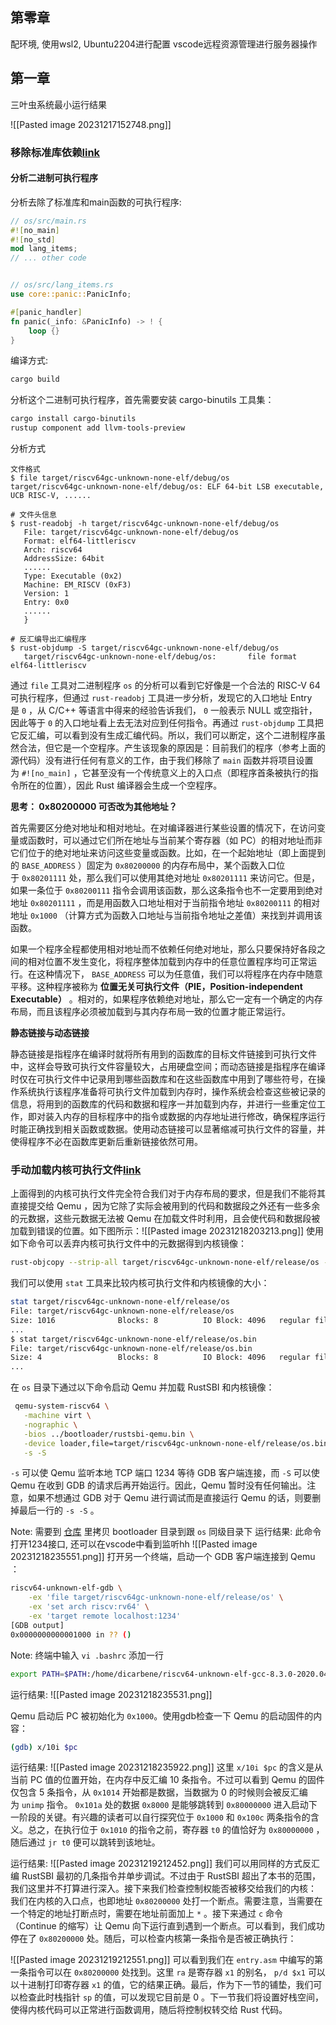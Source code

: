 
## 第零章

配环境, 使用wsl2, Ubuntu2204进行配置
vscode远程资源管理进行服务器操作
## 第一章

三叶虫系统最小运行结果

![[Pasted image 20231217152748.png]]
### 移除标准库依赖[link](https://rcore-os.cn/rCore-Tutorial-Book-v3/chapter1/2remove-std.html#term-remove-std "永久链接至标题")

#### 分析二进制可执行程序

分析去除了标准库和main函数的可执行程序:

```rust
// os/src/main.rs
#![no_main]
#![no_std]
mod lang_items;
// ... other code


// os/src/lang_items.rs
use core::panic::PanicInfo;

#[panic_handler]
fn panic(_info: &PanicInfo) -> ! {
    loop {}
}
```

编译方式:

```sh
cargo build
```

分析这个二进制可执行程序，首先需要安装 cargo-binutils 工具集：

```sh
cargo install cargo-binutils
rustup component add llvm-tools-preview
```

分析方式
```
文件格式
$ file target/riscv64gc-unknown-none-elf/debug/os
target/riscv64gc-unknown-none-elf/debug/os: ELF 64-bit LSB executable, UCB RISC-V, ......

# 文件头信息
$ rust-readobj -h target/riscv64gc-unknown-none-elf/debug/os
   File: target/riscv64gc-unknown-none-elf/debug/os
   Format: elf64-littleriscv
   Arch: riscv64
   AddressSize: 64bit
   ......
   Type: Executable (0x2)
   Machine: EM_RISCV (0xF3)
   Version: 1
   Entry: 0x0
   ......
   }

# 反汇编导出汇编程序
$ rust-objdump -S target/riscv64gc-unknown-none-elf/debug/os
   target/riscv64gc-unknown-none-elf/debug/os:       file format elf64-littleriscv
```

通过 `file` 工具对二进制程序 `os` 的分析可以看到它好像是一个合法的 RISC-V 64 可执行程序，但通过 `rust-readobj` 工具进一步分析，发现它的入口地址 Entry 是 `0` ，从 C/C++ 等语言中得来的经验告诉我们， `0` 一般表示 NULL 或空指针，因此等于 `0` 的入口地址看上去无法对应到任何指令。再通过 `rust-objdump` 工具把它反汇编，可以看到没有生成汇编代码。所以，我们可以断定，这个二进制程序虽然合法，但它是一个空程序。产生该现象的原因是：目前我们的程序（参考上面的源代码）没有进行任何有意义的工作，由于我们移除了 `main` 函数并将项目设置为 `#![no_main]` ，它甚至没有一个传统意义上的入口点（即程序首条被执行的指令所在的位置），因此 Rust 编译器会生成一个空程序。

**思考： 0x80200000 可否改为其他地址？**

首先需要区分绝对地址和相对地址。在对编译器进行某些设置的情况下，在访问变量或函数时，可以通过它们所在地址与当前某个寄存器（如 PC）的相对地址而非它们位于的绝对地址来访问这些变量或函数。比如，在一个起始地址（即上面提到的 `BASE_ADDRESS` ）固定为 `0x80200000` 的内存布局中，某个函数入口位于 `0x80201111` 处，那么我们可以使用其绝对地址 `0x80201111` 来访问它。但是，如果一条位于 `0x80200111` 指令会调用该函数，那么这条指令也不一定要用到绝对地址 `0x80201111` ，而是用函数入口地址相对于当前指令地址 `0x80200111` 的相对地址 `0x1000` （计算方式为函数入口地址与当前指令地址之差值）来找到并调用该函数。

如果一个程序全程都使用相对地址而不依赖任何绝对地址，那么只要保持好各段之间的相对位置不发生变化，将程序整体加载到内存中的任意位置程序均可正常运行。在这种情况下， `BASE_ADDRESS` 可以为任意值，我们可以将程序在内存中随意平移。这种程序被称为 **位置无关可执行文件（PIE，Position-independent Executable）** 。相对的，如果程序依赖绝对地址，那么它一定有一个确定的内存布局，而且该程序必须被加载到与其内存布局一致的位置才能正常运行。

**静态链接与动态链接**

静态链接是指程序在编译时就将所有用到的函数库的目标文件链接到可执行文件中，这样会导致可执行文件容量较大，占用硬盘空间；而动态链接是指程序在编译时仅在可执行文件中记录用到哪些函数库和在这些函数库中用到了哪些符号，在操作系统执行该程序准备将可执行文件加载到内存时，操作系统会检查这些被记录的信息，将用到的函数库的代码和数据和程序一并加载到内存，并进行一些重定位工作，即对装入内存的目标程序中的指令或数据的内存地址进行修改，确保程序运行时能正确找到相关函数或数据。使用动态链接可以显著缩减可执行文件的容量，并使得程序不必在函数库更新后重新链接依然可用。

### 手动加载内核可执行文件[link](https://rcore-os.cn/rCore-Tutorial-Book-v3/chapter1/4first-instruction-in-kernel2.html#id5 "永久链接至标题")

上面得到的内核可执行文件完全符合我们对于内存布局的要求，但是我们不能将其直接提交给 Qemu ，因为它除了实际会被用到的代码和数据段之外还有一些多余的元数据，这些元数据无法被 Qemu 在加载文件时利用，且会使代码和数据段被加载到错误的位置。如下图所示：![[Pasted image 20231218203213.png]]
使用如下命令可以丢弃内核可执行文件中的元数据得到内核镜像：

```sh
rust-objcopy --strip-all target/riscv64gc-unknown-none-elf/release/os -O binary target/riscv64gc-unknown-none-elf/release/os.bin
```

我们可以使用 `stat` 工具来比较内核可执行文件和内核镜像的大小：

```sh
stat target/riscv64gc-unknown-none-elf/release/os
File: target/riscv64gc-unknown-none-elf/release/os
Size: 1016              Blocks: 8          IO Block: 4096   regular file
...
$ stat target/riscv64gc-unknown-none-elf/release/os.bin
File: target/riscv64gc-unknown-none-elf/release/os.bin
Size: 4                 Blocks: 8          IO Block: 4096   regular file
...
```
在 `os` 目录下通过以下命令启动 Qemu 并加载 RustSBI 和内核镜像：

```sh
 qemu-system-riscv64 \
   -machine virt \
   -nographic \
   -bios ../bootloader/rustsbi-qemu.bin \
   -device loader,file=target/riscv64gc-unknown-none-elf/release/os.bin,addr=0x80200000 \
   -s -S
```
`-s` 可以使 Qemu 监听本地 TCP 端口 1234 等待 GDB 客户端连接，而 `-S` 可以使 Qemu 在收到 GDB 的请求后再开始运行。因此，Qemu 暂时没有任何输出。注意，如果不想通过 GDB 对于 Qemu 进行调试而是直接运行 Qemu 的话，则要删掉最后一行的 `-s -S` 。

Note: 需要到 [仓库](https://github.com/rcore-os/rCore-Tutorial-v3/tree/ch1) 里拷贝 bootloader 目录到跟 `os` 同级目录下
运行结果:
此命令打开1234接口, 还可以在vscode中看到监听hh
![[Pasted image 20231218235551.png]]
打开另一个终端，启动一个 GDB 客户端连接到 Qemu ：

```sh
riscv64-unknown-elf-gdb \
    -ex 'file target/riscv64gc-unknown-none-elf/release/os' \
    -ex 'set arch riscv:rv64' \
    -ex 'target remote localhost:1234'
[GDB output]
0x0000000000001000 in ?? ()
```

Note: 
终端中输入 ` vi .bashrc ` 添加一行 
``` bash
export PATH=$PATH:/home/dicarbene/riscv64-unknown-elf-gcc-8.3.0-2020.04.1-x86_64-linux-ubuntu14/bin
```

运行结果:
![[Pasted image 20231218235531.png]]

Qemu 启动后 PC 被初始化为 `0x1000`。使用gdb检查一下 Qemu 的启动固件的内容：

```sh
(gdb) x/10i $pc
```

运行结果:
![[Pasted image 20231218235922.png]]
这里 `x/10i $pc` 的含义是从当前 PC 值的位置开始，在内存中反汇编 10 条指令。不过可以看到 Qemu 的固件仅包含 5 条指令，从 `0x1014` 开始都是数据，当数据为 0 的时候则会被反汇编为 `unimp` 指令。 `0x101a` 处的数据 `0x8000` 是能够跳转到 `0x80000000` 进入启动下一阶段的关键。有兴趣的读者可以自行探究位于 `0x1000` 和 `0x100c` 两条指令的含义。总之，在执行位于 `0x1010` 的指令之前，寄存器 `t0` 的值恰好为 `0x80000000` ，随后通过 `jr t0` 便可以跳转到该地址。

运行结果:
![[Pasted image 20231219212452.png]]
我们可以用同样的方式反汇编 RustSBI 最初的几条指令并单步调试。不过由于 RustSBI 超出了本书的范围，我们这里并不打算进行深入。接下来我们检查控制权能否被移交给我们的内核：
我们在内核的入口点，也即地址 `0x80200000` 处打一个断点。需要注意，当需要在一个特定的地址打断点时，需要在地址前面加上 `*` 。接下来通过 `c` 命令（Continue 的缩写）让 Qemu 向下运行直到遇到一个断点。可以看到，我们成功停在了 `0x80200000` 处。随后，可以检查内核第一条指令是否被正确执行：

![[Pasted image 20231219212551.png]]
可以看到我们在 `entry.asm` 中编写的第一条指令可以在 `0x80200000` 处找到。这里 `ra` 是寄存器 `x1` 的别名， `p/d $x1` 可以以十进制打印寄存器 `x1` 的值，它的结果正确。最后，作为下一节的铺垫，我们可以检查此时栈指针 `sp` 的值，可以发现它目前是 0 。下一节我们将设置好栈空间，使得内核代码可以正常进行函数调用，随后将控制权转交给 Rust 代码。